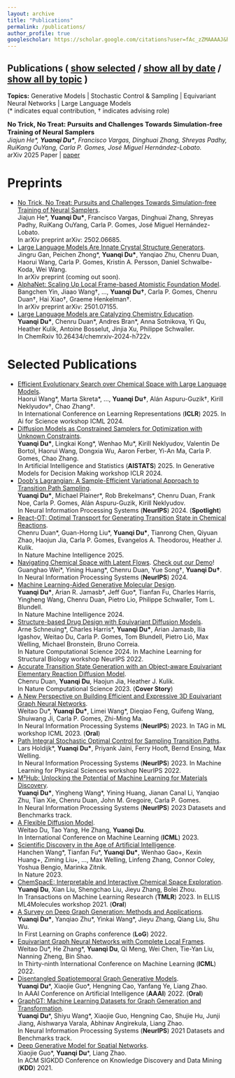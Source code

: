 ```yaml
---
layout: archive
title: "Publications"
permalink: /publications/
author_profile: true
googlescholar: https://scholar.google.com/citations?user=fAc_zZMAAAAJ&hl=en
---
```


<!-- {% if author.googlescholar %}
  You can also find my recent publications on <u><a href=https://scholar.google.com/citations?user=fAc_zZMAAAAJ&hl=en>my Google Scholar profile</a>.</u>
{% endif %}

{% include base_path %}
You can find my recent and full list of publications on my [Google Scholar profile](https://scholar.google.com/citations?user=fAc_zZMAAAAJ&hl=en).  -->

<h2>
  Publications 
  ( 
    <a href="#" onclick="filterPublications('selected')">show selected</a> / 
    <a href="#" onclick="filterPublications('all-date')">show all by date</a> / 
    <a href="#" onclick="filterPublications('all-topic')">show all by topic</a>
  )
</h2>

<!-- Topics listed as text (optional) -->
<p>
  <strong>Topics:</strong> Generative Models | Stochastic Control & Sampling | Equivariant Neural Networks | Large Language Models<br>
  (* indicates equal contribution, † indicates advising role)
</p>

<!-- List of publications -->
<ul id="publications">
  <li data-selected="true" data-date="2025" data-topics="sampling ">
    <strong>No Trick, No Treat: Pursuits and Challenges Towards Simulation-free Training of Neural Samplers</strong><br>
    <em>Jiajun He*, <b>Yuanqi Du*</b>, Francisco Vargas, Dinghuai Zhang, Shreyas Padhy, RuiKang OuYang, Carla P. Gomes, José Miguel Hernández-Lobato.</em><br>
    arXiv 2025 Paper | <a href="https://arxiv.org/abs/2502.06685">paper</a> 
  </li>

  <!-- Add more <li> items as needed, each with data-selected, data-date, data-topics, etc. -->
</ul>

<!-- Minimal JavaScript for filtering and sorting -->
<script>
function filterPublications(mode) {
  const items = document.querySelectorAll('#publications li');

  if (mode === 'selected') {
    // Show only items marked as "selected"
    items.forEach(item => {
      item.style.display = item.dataset.selected === 'true' ? 'list-item' : 'none';
    });

  } else if (mode === 'all-date') {
    // Show all, then sort descending by data-date
    items.forEach(item => item.style.display = 'list-item');
    sortByDate(items);

  } else if (mode === 'all-topic') {
    // Show all, then sort by first topic (just an example)
    items.forEach(item => item.style.display = 'list-item');
    sortByTopic(items);
  }
}

// Example: sort descending by data-date
function sortByDate(items) {
  const list = document.getElementById('publications');
  // Convert NodeList to Array
  const arr = Array.from(items);
  // Sort: newer years first
  arr.sort((a, b) => parseInt(b.dataset.date) - parseInt(a.dataset.date));
  // Re-append in new order
  arr.forEach(li => list.appendChild(li));
}

// Example: sort by the first word in data-topics
function sortByTopic(items) {
  const list = document.getElementById('publications');
  const arr = Array.from(items);
  arr.sort((a, b) => {
    const aTopic = a.dataset.topics.split(' ')[0];
    const bTopic = b.dataset.topics.split(' ')[0];
    return aTopic.localeCompare(bTopic);
  });
  arr.forEach(li => list.appendChild(li));
}
</script>

<!-- Optional: basic styling -->
<style>
  #publications {
    list-style: none;
    padding-left: 0;
  }
  #publications li {
    margin-bottom: 1em;
  }
  #publications li strong {
    font-size: 1.05em;
  }
</style>

Preprints
======
* [No Trick, No Treat: Pursuits and Challenges Towards Simulation-free Training of Neural Samplers](https://arxiv.org/abs/2502.06685).  
Jiajun He*, **Yuanqi Du\***, Francisco Vargas, Dinghuai Zhang, Shreyas Padhy, RuiKang OuYang, Carla P. Gomes, José Miguel Hernández-Lobato.  
In arXiv preprint arXiv: 2502.06685.
* [Large Language Models Are Innate Crystal Structure Generators]().  
Jingru Gan, Peichen Zhong*, **Yuanqi Du\***, Yanqiao Zhu, Chenru Duan, Haorui Wang, Carla P. Gomes, Kristin A. Persson, Daniel Schwalbe-Koda, Wei Wang.  
In arXiv preprint (coming out soon).
* [AlphaNet: Scaling Up Local Frame-based Atomistic Foundation Model](https://arxiv.org/abs/2501.07155).  
Bangchen Yin, Jiaao Wang†, ..., **Yuanqi Du†**, Carla P. Gomes, Chenru Duan†, Hai Xiao†, Graeme Henkelman†.  
In arXiv preprint arXiv: 2501.07155.  
* [Large Language Models are Catalyzing Chemistry Education](https://chemrxiv.org/engage/chemrxiv/article-details/66772be25101a2ffa8412ee0).  
**Yuanqi Du\***, Chenru Duan\*, Andres Bran\*, Anna Sotnikova, Yi Qu, Heather Kulik, Antoine Bosselut, Jinjia Xu, Philippe Schwaller.  
In ChemRxiv 10.26434/chemrxiv-2024-h722v.


Selected Publications
======
* [Efficient Evolutionary Search over Chemical Space with Large Language Models](https://molleo.github.io/).  
Haorui Wang\*, Marta Skreta\*, ..., **Yuanqi Du†**, Alán Aspuru-Guzik†, Kirill Neklyudov†, Chao Zhang†.  
In International Conference on Learning Representations (**ICLR**) 2025. In Ai for Science workshop ICML 2024.
* [Diffusion Models as Constrained Samplers for Optimization with Unknown Constraints](https://arxiv.org/abs/2402.18012).  
**Yuanqi Du\***, Lingkai Kong\*, Wenhao Mu\*, Kirill Neklyudov, Valentin De Bortol, Haorui Wang, Dongxia Wu, Aaron Ferber, Yi-An Ma, Carla P. Gomes, Chao Zhang.  
In Artificial Intelligence and Statistics (**AISTATS**) 2025. In Generative Models for Decision Making workshop ICLR 2024.
* [Doob's Lagrangian: A Sample-Efficient Variational Approach to Transition Path Sampling](https://openreview.net/forum?id=ShJWT0n7kX).  
**Yuanqi Du\***, Michael Plainer\*, Rob Brekelmans\*, Chenru Duan, Frank Noe, Carla P. Gomes, Alán Aspuru-Guzik, Kirill Neklyudov.  
In Neural Information Processing Systems (**NeurIPS**) 2024. (**Spotlight**)
* [React-OT: Optimal Transport for Generating Transition State in Chemical Reactions](https://t.co/RwXUSEISmq).  
Chenru Duan\*, Guan-Horng Liu\*, **Yuanqi Du\***, Tianrong Chen, Qiyuan Zhao, Haojun Jia, Carla P. Gomes, Evangelos A. Theodorou, Heather J. Kulik.  
In Nature Machine Intelligence 2025.
* [Navigating Chemical Space with Latent Flows](https://arxiv.org/abs/2405.03987). [Check out our Demo](https://colab.research.google.com/drive/1QAy_QoEnDRaiLF6kJ6RyhuGx1qCJXYKm?usp=sharing)!  
Guanghao Wei\*, Yining Huang\*, Chenru Duan, Yue Song†, **Yuanqi Du†**.  
In Neural Information Processing Systems (**NeurIPS**) 2024.
* [Machine Learning-Aided Generative Molecular Design](https://www.nature.com/articles/s42256-024-00843-5).  
**Yuanqi Du\***, Arian R. Jamasb\*, Jeff Guo\*, Tianfan Fu, Charles Harris, Yingheng Wang, Chenru Duan, Pietro Lio, Philippe Schwaller, Tom L. Blundell.  
In Nature Machine Intelligence 2024.  
* [Structure-based Drug Design with Equivariant Diffusion Models](https://www.nature.com/articles/s43588-024-00737-x).  
Arne Schneuing\*, Charles Harris\*, **Yuanqi Du\***, Arian Jamasb, Ilia Igashov, Weitao Du, Carla P. Gomes, Tom Blundell, Pietro Lió, Max Welling, Michael Bronstein, Bruno Correia.  
In Nature Computational Science 2024. In Machine Learning for Structural Biology workshop NeurIPS 2022. 
* [Accurate Transition State Generation with an Object-aware Equivariant Elementary Reaction Diffusion Model](https://www.nature.com/articles/s43588-023-00563-7).  
Chenru Duan, **Yuanqi Du**, Haojun Jia, Heather J. Kulik.  
In Nature Computational Science 2023. (**Cover Story**)
* [A New Perspective on Building Efficient and Expressive 3D Equivariant Graph Neural Networks](https://arxiv.org/abs/2304.04757).  
Weitao Du\*, **Yuanqi Du\***, Limei Wang\*, Dieqiao Feng, Guifeng Wang, Shuiwang Ji, Carla P. Gomes, Zhi-Ming Ma.  
In Neural Information Processing Systems (**NeurIPS**) 2023. In TAG in ML workshop ICML 2023. (**Oral**)  
* [Path Integral Stochastic Optimal Control for Sampling Transition Paths](https://arxiv.org/abs/2207.02149).  
Lars Holdijk\*, **Yuanqi Du\***, Priyank Jaini, Ferry Hooft, Bernd Ensing, Max Welling.  
In Neural Information Processing Systems (**NeurIPS**) 2023. In Machine Learning for Physical Sciences workshop NeurIPS 2022.   
* [M²Hub: Unlocking the Potential of Machine Learning for Materials Discovery](https://arxiv.org/abs/2307.05378).  
**Yuanqi Du\***, Yingheng Wang\*, Yining Huang, Jianan Canal Li, Yanqiao Zhu, Tian Xie, Chenru Duan, John M. Gregoire, Carla P. Gomes.  
In Neural Information Processing Systems (**NeurIPS**) 2023 Datasets and Benchmarks track. 
* [A Flexible Diffusion Model](https://arxiv.org/abs/2206.10365).  
Weitao Du, Tao Yang, He Zhang, **Yuanqi Du**.  
In International Conference on Machine Learning (**ICML**) 2023.  
* [Scientific Discovery in the Age of Artificial Intelligence](https://www.nature.com/articles/s41586-023-06221-2).  
Hanchen Wang\*, Tianfan Fu\*, **Yuanqi Du\***, Wenhao Gao\+, Kexin Huang\+, Ziming Liu\+, ..., Max Welling, Linfeng Zhang, Connor Coley, Yoshua Bengio, Marinka Zitnik.  
In Nature 2023.
* [ChemSpacE: Interpretable and Interactive Chemical Space Exploration](https://openreview.net/forum?id=C1Xl8dYCBn).  
**Yuanqi Du**, Xian Liu, Shengchao Liu, Jieyu Zhang, Bolei Zhou.  
In Transactions on Machine Learning Research (**TMLR**) 2023. In ELLIS ML4Molecules workshop 2021. (**Oral**)   
* [A Survey on Deep Graph Generation: Methods and Applications](https://arxiv.org/pdf/2203.06714.pdf).  
**Yuanqi Du\***, Yanqiao Zhu\*, Yinkai Wang\*, Jieyu Zhang, Qiang Liu, Shu Wu.  
In First Learning on Graphs conference (**LoG**) 2022.  
* [Equivariant Graph Neural Networks with Complete Local Frames](https://arxiv.org/pdf/2110.14811.pdf).  
Weitao Du\*, He Zhang\*, **Yuanqi Du**, Qi Meng, Wei Chen, Tie-Yan Liu, Nanning Zheng, Bin Shao.  
In Thirty-ninth International Conference on Machine Learning (**ICML**) 2022.  
* [Disentangled Spatiotemporal Graph Generative Models](https://ojs.aaai.org/index.php/AAAI/article/view/20607).  
**Yuanqi Du**\*, Xiaojie Guo\*, Hengning Cao, Yanfang Ye, Liang Zhao.  
In AAAI Conference on Artificial Intelligence (**AAAI**) 2022. (**Oral**)  
* [GraphGT: Machine Learning Datasets for Graph Generation and Transformation](https://openreview.net/forum?id=NYgt9vcdyjm).  
**Yuanqi Du**\*, Shiyu Wang\*, Xiaojie Guo, Hengning Cao, Shujie Hu, Junji Jiang, Aishwarya Varala, Abhinav Angirekula, Liang Zhao.  
In Neural Information Processing Systems (**NeurIPS**) 2021 Datasets and Benchmarks track.
* [Deep Generative Model for Spatial Networks](http://cs.emory.edu/~lzhao41/materials/papers/KDD21__Spatial_Graphs_Disentanglement_preprinted.pdf).  
Xiaojie Guo\*, **Yuanqi Du**\*, Liang Zhao.  
In ACM SIGKDD Conference on Knowledge Discovery and Data Mining (**KDD**) 2021.


